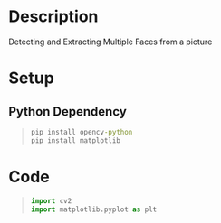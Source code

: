 # Description
Detecting and Extracting Multiple Faces from a picture
# Setup

## Python Dependency


> ``` cmd
> pip install opencv-python
> pip install matplotlib
> ```




# Code
> ``` python
> import cv2
> import matplotlib.pyplot as plt
> ```